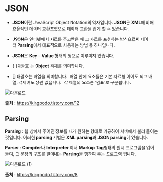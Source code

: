 # JSON

- **JSON**이란 JavaScript Object Notation의 약자입니다.  **JSON**은 **XML**에 비해 효율적인 데이터 교환포맷으로 데이터 교환을 쉽게 할 수 있습니다.
 
- **JSON**은 인터넷에서 자료를 주고받을 때 그 자료를 표현하는 방식으로써 데이터 **Parsing**에서 대표적으로 사용하는 방법 중 하나입니다. 

- **JSON**은 **Key** – **Value** 형태의 쌍으로 이루어져 있습니다.

- { }중괄호 는 **Object** 객체를 의미합니다.

- [] 대괄호는 배열을 의미합니다. 
    배열 안에 요소들은 기본 자료형 이어도 되고 배열, 객체여도 상관 없습니다.  
    각 배열의 요소는 '쉼표'로 구분됩니다.
    
    
![다운로드](https://user-images.githubusercontent.com/57824945/72894696-42324680-3d5f-11ea-8a97-cac317354873.png)

**출처** : https://kingpodo.tistory.com/12




## Parsing


**Parsing** : 웹 상에서 주어진 정보를 내가 원하는 형태로 가공하여 서버에서 불러 들이는 것입니다.
    이러한 **parsing** 기법은 **XML parsing**과 **JSON parsing**이 있습니다.

 **Parser** : **Compiler**나 **Interpreter** 에서 **Markup Tag**형태의 원시 프로그램을 읽어 들여, 그 문장의 
   구조를 알아내는 **Parsing**을 행하여 주는 프로그램 입니다.
   
   ![다운로드 (1)](https://user-images.githubusercontent.com/57824945/72894915-a9e89180-3d5f-11ea-94b0-7a2feac521c4.png)

**출처** : https://kingpodo.tistory.com/8

